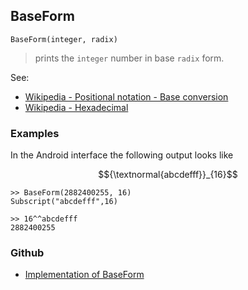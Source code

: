 ## BaseForm
 
```
BaseForm(integer, radix)
```

> prints the `integer` number in base `radix` form.

See:  
* [Wikipedia - Positional notation - Base conversion](https://en.wikipedia.org/wiki/Positional_notation#Base_conversion) 
* [Wikipedia - Hexadecimal](https://en.wikipedia.org/wiki/Hexadecimal)

### Examples 
 
In the Android interface the following output looks like 

$${\textnormal{abcdefff}}_{16}$$

```
>> BaseForm(2882400255, 16) 
Subscript("abcdefff",16) 

>> 16^^abcdefff
2882400255 
```

### Github

* [Implementation of BaseForm](https://github.com/axkr/symja_android_library/blob/master/symja_android_library/matheclipse-core/src/main/java/org/matheclipse/core/builtin/OutputFunctions.java#L75) 
